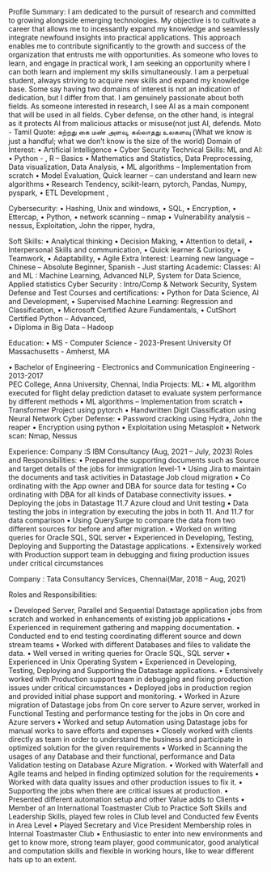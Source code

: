 Profile Summary:
I am dedicated to the pursuit of research and committed to growing alongside emerging technologies. My objective is to cultivate a career that allows me to incessantly expand my knowledge and seamlessly integrate newfound insights into practical applications. This approach enables me to contribute significantly to the growth and success of the organization that entrusts me with opportunities.
As someone who loves to learn, and engage in practical work, I am seeking an opportunity where I can both learn and implement my skills simultaneously. I am a perpetual student, always striving to acquire new skills and expand my knowledge base.
Some say having two domains of interest is not an indication of dedication, but I differ from that. I am genuinely passionate about both fields. As someone interested in research, I see AI as a main component that will be used in all fields. Cyber defense, on the other hand, is integral as it protects AI from malicious attacks or misuse(not just AI, defends.
Moto - Tamil Quote: கற்றது கை மண் அளவு, கல்லாதது உலகளவு
(What we know is just a handful; what we don’t know is the size of the world)
Domain of Interest:
•	Artificial Intelligence
•	Cyber Security
Technical Skills:
ML and AI:
•	Python - , R – Basics
•	Mathematics and Statistics, Data Preprocessing, Data visualization, Data Analysis, 
•	ML algorithms – Implementation from scratch 
•	Model Evaluation, Quick learner – can understand and learn new algorithms
•	Research Tendency, scikit-learn, pytorch, Pandas, Numpy, pyspark, 
•	ETL Development ,

Cybersecurity:
•	Hashing, Unix and windows, 
•	SQL,
•	Encryption, 
•	Ettercap, 
•	Python, 
•	network scanning – nmap
•	Vulnerability analysis – nessus, Exploitation, John the ripper, hydra, 

Soft Skills:
•	Analytical thinking 
•	Decision Making, 
•	Attention to detail, 
•	Interpersonal Skills and communication, 
•	Quick learner & Curiosity, 
•	Teamwork, 
•	Adaptability, 
•	Agile
Extra Interest:
Learning new language – Chinese – Absolute Beginner, Spanish - Just starting
Academic:
Classes: 
AI and ML : Machine Learning, Advanced NLP, System for Data Science, Applied statistics
Cyber Security :  Intro/Comp & Network Security, System Defense and Test
Courses and certifications: 
•	Python for Data Science, AI and Development, 
•	Supervised Machine Learning: Regression and Classification, 
•	Microsoft Certified Azure Fundamentals, 
•	CutShort Certified Python – Advanced,  
•	Diploma in Big Data – Hadoop

Education:
•	MS - Computer Science -  2023-Present
University Of Massachusetts	 - Amherst, MA

•	Bachelor of Engineering - Electronics and Communication Engineering -  2013-2017                
PEC College, Anna University, Chennai, India
Projects:
ML:
•	ML algorithm executed for flight delay prediction dataset to evaluate system performance by different methods
•	ML algorithms – Implementation from scratch 
•	Transformer Project using pytorch
•	Handwritten Digit Classification using Neural Network
Cyber Defense:
•	Password cracking using Hydra, John the reaper
•	Encryption using python
•	Exploitation using Metasploit
•	Network scan: Nmap, Nessus

Experience:
Company :S IBM Consultancy (Aug, 2021 – July, 2023) 
Roles and Responsibilities:
•	Prepared the supporting documents such as Source and target details of the jobs for immigration level-1
•	Using Jira to maintain the documents and task activities in Datastage Job cloud migration 
•	Co ordinating with the App owner and DBA for source data for testing
•	Co ordinating with DBA for all kinds of Database connectivity issues.
•	Deploying the jobs in Datastage 11.7 Azure cloud and Unit testing
•	Data testing the jobs in integration by executing the jobs in both 11. And 11.7 for data comparison
•	Using QuerySurge to compare the data from two different sources for before and after migration.
•	Worked on writing queries for Oracle SQL, SQL server
•	Experienced in Developing, Testing, Deploying and Supporting the Datastage applications.
•	Extensively worked with Production support team in debugging and fixing production issues under critical circumstances


Company : Tata Consultancy Services, Chennai(Mar, 2018 – Aug, 2021)

Roles and Responsibilities:

•	Developed Server, Parallel and Sequential Datastage application jobs from scratch and worked in enhancements of existing job applications
•	Experienced in requirement gathering and mapping documentation. 
•	Conducted end to end testing coordinating different source and down stream teams
•	Worked with different Databases and files to validate the data.
•	Well versed in writing queries for Oracle SQL, SQL server
•	Experienced in Unix Operating System
•	Experienced in Developing, Testing, Deploying and Supporting the Datastage applications.
•	Extensively worked with Production support team in debugging and fixing production issues under critical circumstances
•	Deployed jobs in production region and provided initial phase support and monitoring.
•	Worked in Azure migration of Datastage jobs from On core server to Azure server, worked in Functional Testing and performance testing for the jobs in On core and Azure servers
•	Worked and setup Automation using Datastage jobs for manual works to save efforts and expenses
•	Closely worked with clients directly as team in order to understand the business and participate in optimized solution for the given requirements
•	Worked in Scanning the usages of any Database and their functional, performance and Data Validation testing on Database Azure Migration. 
•	Worked with Waterfall and Agile teams and helped in finding optimized solution for the requirements 
•	Worked with data quality issues and other production issues to fix it.
•	Supporting the jobs when there are critical issues at production. 
•	Presented different automation setup and other Value adds to Clients
•	Member of an International Toastmaster Club to Practice Soft Skills and Leadership Skills, played few roles in Club level and Conducted few Events in Area Level
•	Played Secretary and Vice President Membership roles in Internal Toastmaster Club
•	Enthusiastic to enter into new environments and get to know more, strong team player, good communicator, good analytical and computation skills and flexible in working hours, like to wear different hats up to an extent.







   
